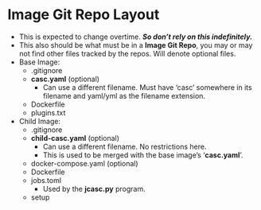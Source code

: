 # Image Git Repo Layout

* This is expected to change overtime. ***So don’t rely on this indefinitely.***
* This also should be what must be in a **Image Git Repo**, you may or may not find other files tracked by the repos. Will denote optional files.
* Base Image:
    * .gitignore
    * **casc.yaml** (optional)
        * Can use a different filename. Must have ‘casc’ somewhere in its filename and yaml/yml as the filename extension.
    * Dockerfile
    * plugins.txt
* Child Image:
    * .gitignore
    * **child-casc.yaml** (optional)
        * Can use a different filename. No restrictions here.
        * This is used to be merged with the base image’s ‘**casc.yaml**’.
    * docker-compose.yaml (optional)
    * Dockerfile
    * jobs.toml
        * Used by the **jcasc.py** program.
    * setup
